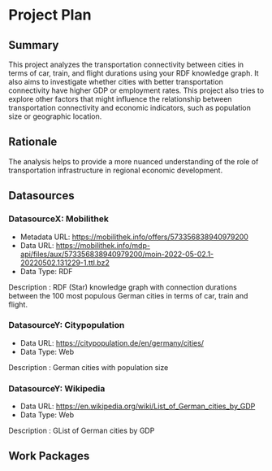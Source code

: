 # Project Plan

## Summary

This project analyzes the transportation connectivity between cities in terms of car, train, and flight durations using your RDF knowledge graph. It also aims to investigate whether cities with better transportation connectivity have higher GDP or employment rates. This project also tries to explore other factors that might influence the relationship between transportation connectivity and economic indicators, such as population size or geographic location. 
## Rationale

The analysis helps to provide a more nuanced understanding of the role of transportation infrastructure in regional economic development.

## Datasources


### DatasourceX: Mobilithek
* Metadata URL: https://mobilithek.info/offers/573356838940979200
* Data URL: https://mobilithek.info/mdp-api/files/aux/573356838940979200/moin-2022-05-02.1-20220502.131229-1.ttl.bz2
* Data Type: RDF

Description : RDF (Star) knowledge graph with connection durations between the 100 most populous German cities in terms of car, train and flight.

### DatasourceY: Citypopulation
* Data URL: https://citypopulation.de/en/germany/cities/
* Data Type: Web

Description : German cities with population size

### DatasourceY: Wikipedia
* Data URL: https://en.wikipedia.org/wiki/List_of_German_cities_by_GDP
* Data Type: Web

Description : GList of German cities by GDP

## Work Packages



[i1]: https://github.com/jvalue/2023-amse-template/issues/1
